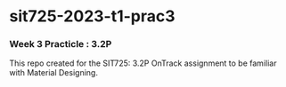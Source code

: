 # sit725-2023-t1-prac3
### Week 3 Practicle : 3.2P

This repo created for the SIT725: 3.2P OnTrack assignment to be familiar with Material Designing. 
